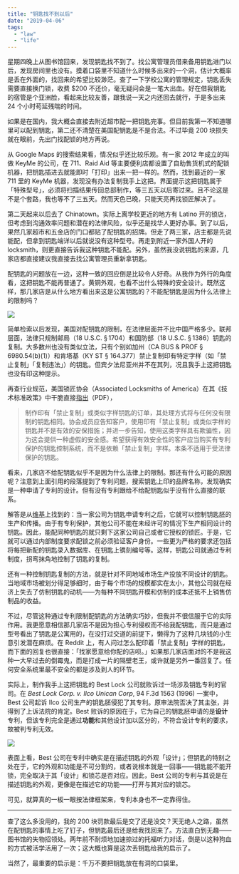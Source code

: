 ```yaml
---
title: "钥匙找不到以后"
date: "2019-04-06"
tags:
  - "law"
  - "life"
---
```


星期四晚上从图书馆回来，发现钥匙找不到了。找公寓管理员借来备用钥匙进门以后，发现房间里也没有。摸着口袋里不知道什么时候多出来的一个洞，估计大概率是丢在外面的，找回来的希望比较渺茫。查了一下学校公寓的管理规定，钥匙丢失需要直接换门锁，收费 $200 不还价，毫无疑问会是一笔大出血。好在借我钥匙的宿管是个亚洲脸，看起来比较友善，跟我说一天之内还回去就行，于是多出来 24 个小时苟延残喘的时间。

如果是在国内，我大概会直接去附近超市配一把钥匙完事。但目前我第一不知道哪里可以配到钥匙，第二还不清楚在美国配钥匙是不是合法。不过毕竟 200 块损失就在眼前，先出门找配锁的地方再说。

从 Google Maps 的搜索结果看，情况似乎还比较乐观。有一家 2012 年成立的叫做 KeyMe 的公司，在 711、Raid Aid 等主要便利店都设置了自助售货机式的配锁机器，把钥匙插进去就能即时「打印」出来一把一样的。然而，找到最近的一家 711 里的 KeyMe 机器，发现没有办法复制我手上这把。界面提示这把钥匙属于「特殊型号」，必须将扫描结果传回总部制作，等三五天以后寄过来。且不论这是不是个套路，我也等不了三五天。然而天色已晚，只能天亮再找锁匠解决了。

第二天起来以后去了 Chinatown。实际上离学校更近的地方有 Latino 开的锁店，但考虑到沟通效率问题和潜在的法律风险，似乎还是找华人更好办事。到了以后，果然几家超市和五金店的门口都贴了配钥匙的招牌。但走了两三家，店主都是先说能配，但拿到钥匙端详以后就说没有这种型号。再走到附近一家外国人开的 locksmith，则更直接告诉我这种钥匙不能配。另外，虽然我没说钥匙的来源，几家店都直接建议我直接去找公寓管理员重新拿钥匙。

配钥匙的问题放在一边，这种一致的回应倒是比较令人好奇。从我作为外行的角度看，这把钥匙不能再普通了。黄铜外观，也看不出什么特殊的安全设计。既然这样，那几家店是从什么地方看出来这是公寓钥匙的？不能配钥匙是因为什么法律上的限制吗？

![](https://cl.ly/272e20/IMG_6076.jpeg)

简单检索以后发现，美国对配钥匙的限制，在法律层面并不比中国严格多少。联邦层面，法律只规制邮局（18 U.S.C. § 1704）和国防部（18 U.S.C. § 1386）钥匙的复制。大多数州也没有类似立法，只有个别如加州（CA BUS & PROF § 6980.54(b)(1)）和肯塔基（KY ST § 164.377）禁止复制印有特定字样（如「禁止复制」「复制违法」）的钥匙。但宾夕法尼亚州并不在其列，况且我手上这把钥匙也没有印这种提示。

再查行业规范，美国锁匠协会（Associated Locksmiths of America）在其《技术标准政策》中干脆直接[指出](https://www.aloa.org/pdf/techstd.pdf)（PDF），

> 制作印有「禁止复制」或类似字样钥匙的订单，其处理方式将与任何没有限制的钥匙相同。协会成员应告知客户，使用印有「禁止复制」或类似字样的钥匙并不是有效的安保措施；并进一步告知，使用这类字样具有欺骗性，因为这会提供一种虚假的安全感。希望获得有效安全性的客户应当购买有专利保护的钥匙控制系统，而不是依赖「禁止复制」字样。本条不适用于受法律保护的钥匙。

看来，几家店不给配钥匙似乎不是因为什么法律上的限制。那还有什么可能的原因呢？注意到上面引用的段落提到了专利问题，搜索钥匙上印的品牌名称，发现确实是一种申请了专利的设计。但有没有专利跟给不给配钥匙似乎没有什么直接的联系。

解答是从[维基](https://en.wikipedia.org/wiki/Key_duplication#Restricted_key)上找到的：当一家公司为钥匙申请专利之后，它就可以控制钥匙胚的生产和传播。由于有专利保护，其他公司不能在未经许可的情况下生产相同设计的钥匙。因此，能配同种钥匙的就只剩下这家公司自己或者它授权的锁匠。于是，它就可以通过内部制度要求配锁之前必须验证客户身份。一些更为严格的要求还包括将每把新配的钥匙录入数据库、在钥匙上镌刻编号等。这样，钥匙公司就通过专利制度，拐弯抹角地控制了钥匙的复制。

还有一种控制钥匙复制的方法，就是针对不同地域市场生产投放不同设计的钥匙。当地域市场被划分得足够细时，由于每个市场的规模都实在太小，其他公司就在经济上失去了仿制钥匙的动机——为每种不同钥匙开模和仿制的成本还抵不上销售仿制品的收益。

不过，尽管这种通过专利限制配钥匙的方法确实巧妙，但我并不很信服于它的实际作用。我更愿意相信那几家店不是因为担心专利侵权而不给我配钥匙，而只是通过型号看出了钥匙是公寓用的，在没打过交道的前提下，懒得为了这种几块钱的小生意引发潜在麻烦。在 Reddit 上，有人问过怎么配印着「禁止复制」字样的钥匙，而下面的回复也很直接：「找家愿意给你配的店呗。」如果那几家店面对的不是我这种一大早过去的倒霉鬼，而是打成一片的隔壁老王，或许就是另外一番回复了。任何安全系统里最不安全的都是涉及到人的环节。

实际上，制作我手上这把钥匙的 Best Lock 公司就败诉过一场涉及钥匙专利的官司。在 _Best Lock Corp. v. Ilco Unican Corp_, 94 F.3d 1563 (1996) 一案中，Best 公司起诉 Ilco 公司生产的钥匙胚侵犯了其专利。原审法院否决了其主张，并得到了上诉法院的肯定。Best 败诉的原因在于，它为自己的钥匙胚申请的是**设计**专利，但该专利完全是通过**功能**和其他设计加以区分的，不符合设计专利的要求，故被判专利无效。

![](https://cl.ly/7dd19d/IMG_0217.png)

表面上看，Best 公司在专利中确实是在描述钥匙的外观「设计」；但钥匙的特别之处在于，它的外观和功能是不可分割的，或者说根本就是一回事——钥匙能不能开锁，完全取决于其「设计」和锁芯是否对应。因此，Best 公司的专利与其说是在描述钥匙的外观，更像是在描述它的功能——打开与其对应的锁芯。

可见，就算真的一板一眼按法律框架来，专利本身也不一定靠得住。

* * *

查了这么多没用的，我的 200 块罚款最后是交了还是没交？天无绝人之路，虽然在配钥匙的事情上吃了钉子，但钥匙最后还是给我找回来了。方法直白到无趣——图书馆的失物招领处。两年前不耐烦地加速掠过的托福听力对话，倒是以这种狗血的方式被活学活用了一次；这大概也算是这次丢钥匙给我的启示了。

当然了，最重要的启示是：千万不要把钥匙放在有洞的口袋里。
